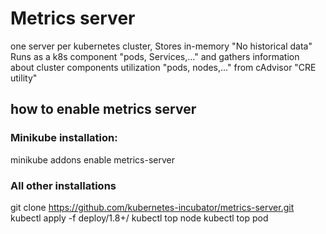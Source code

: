 # Metrics server
one server per kubernetes cluster, Stores in-memory "No historical data"
Runs as a k8s component "pods, Services,..." and gathers information about cluster components utilization "pods, nodes,..." from cAdvisor "CRE utility" 

## how to enable metrics server
### Minikube installation: 
minikube addons enable metrics-server
### All other installations
git clone https://github.com/kubernetes-incubator/metrics-server.git
kubectl apply -f deploy/1.8+/
kubectl top node
kubectl top pod
